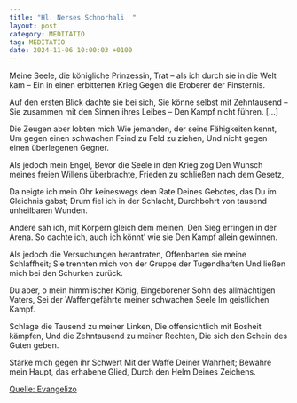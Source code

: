 ```yaml
---
title: "Hl. Nerses Schnorhali  "
layout: post
category: MEDITATIO
tag: MEDITATIO
date: 2024-11-06 10:00:03 +0100
---
```

Meine Seele, die königliche Prinzessin,
Trat – als ich durch sie in die Welt kam –
Ein in einen erbitterten Krieg
Gegen die Eroberer der Finsternis.
 
Auf den ersten Blick dachte sie bei sich,
Sie könne selbst mit Zehntausend
– Sie zusammen mit den Sinnen ihres Leibes –
Den Kampf nicht führen.<!--more--> […]
 
Die Zeugen aber lobten mich
Wie jemanden, der seine Fähigkeiten kennt,
Um gegen einen schwachen Feind zu Feld zu ziehen,
Und nicht gegen einen überlegenen Gegner.
 
Als jedoch mein Engel,
Bevor die Seele in den Krieg zog
Den Wunsch meines freien Willens überbrachte,
Frieden zu schließen nach dem Gesetz,
 
Da neigte ich mein Ohr keineswegs dem Rate
Deines Gebotes, das Du im Gleichnis gabst;
Drum fiel ich in der Schlacht,
Durchbohrt von tausend unheilbaren Wunden.
 
Andere sah ich, mit Körpern gleich dem meinen,
Den Sieg erringen in der Arena.
So dachte ich, auch ich könnt’ wie sie
Den Kampf allein gewinnen.
 
Als jedoch die Versuchungen herantraten,
Offenbarten sie meine Schlaffheit;
Sie trennten mich von der Gruppe der Tugendhaften
Und ließen mich bei den Schurken zurück.
 
Du aber, o mein himmlischer König,
Eingeborener Sohn des allmächtigen Vaters,
Sei der Waffengefährte meiner schwachen Seele
Im geistlichen Kampf.
 
Schlage die Tausend zu meiner Linken,
Die offensichtlich mit Bosheit kämpfen,
Und die Zehntausend zu meiner Rechten,
Die sich den Schein des Guten geben.
 
Stärke mich gegen ihr Schwert
Mit der Waffe Deiner Wahrheit;
Bewahre mein Haupt, das erhabene Glied,
Durch den Helm Deines Zeichens.
 
 

[Quelle: Evangelizo](https://evangeliumtagfuertag.org/DE/gospel)